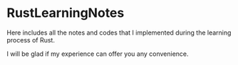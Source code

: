 # RustLearningNotes

Here includes all the notes and codes that I implemented during the learning process of Rust.

I will be glad if my experience can offer you any convenience.